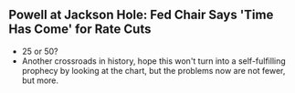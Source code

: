 ## Powell at Jackson Hole: Fed Chair Says 'Time Has Come' for Rate Cuts

- 25 or 50?
- Another crossroads in history, hope this won't turn into a self-fulfilling prophecy by looking at the chart, but the problems now are not fewer, but more.